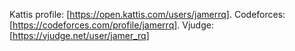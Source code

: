 Kattis profile: [https://open.kattis.com/users/jamerrq].
Codeforces:     [https://codeforces.com/profile/jamerrq].
Vjudge:         [https://vjudge.net/user/jamer_rq]
